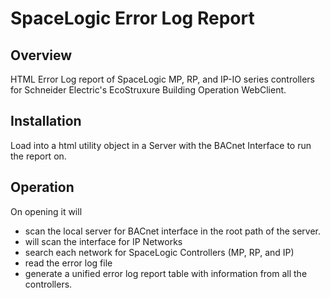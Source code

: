 # SpaceLogic Error Log Report

## Overview

HTML Error Log report of SpaceLogic MP, RP, and IP-IO series controllers for Schneider Electric's EcoStruxure Building Operation WebClient.

## Installation

Load into a html utility object in a Server with the BACnet Interface to run the report on. 

## Operation

On opening it will 
* scan the local server for BACnet interface in the root path of the server. 
* will scan the interface for IP Networks 
* search each network for SpaceLogic Controllers (MP, RP,  and IP)
* read the error log file
* generate a unified error log report table with information from all the controllers. 






